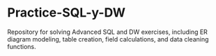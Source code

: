 # Practice-SQL-y-DW
Repository for solving Advanced SQL and DW exercises, including ER diagram modeling, table creation, field calculations, and data cleaning functions.
